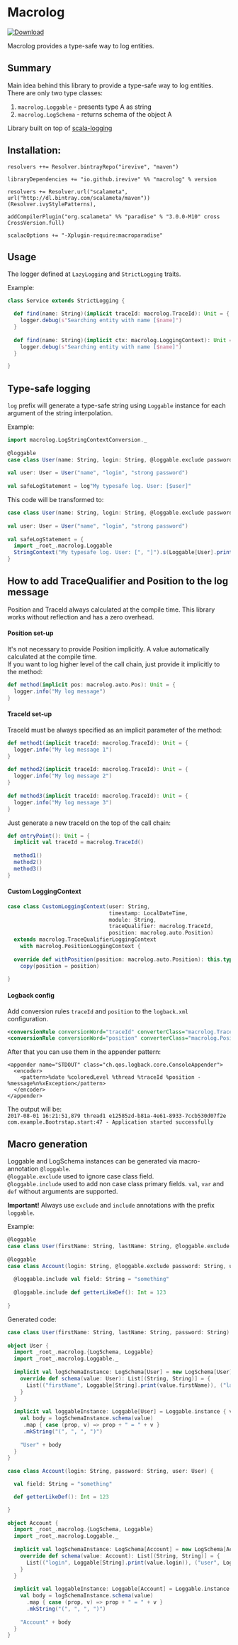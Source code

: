 # Macrolog
[![Download](https://api.bintray.com/packages/irevive/maven/macrolog/images/download.svg) ](https://bintray.com/irevive/maven/macrolog/_latestVersion)

Macrolog provides a type-safe way to log entities.
 
## Summary
Main idea behind this library to provide a type-safe way to log entities.  
There are only two type classes:  
1) `macrolog.Loggable` - presents type A as string
2) `macrolog.LogSchema` - returns schema of the object A

Library built on top of [scala-logging](https://github.com/typesafehub/scala-logging)


## Installation:

```
resolvers ++= Resolver.bintrayRepo("irevive", "maven")

libraryDependencies += "io.github.irevive" %% "macrolog" % version

resolvers += Resolver.url("scalameta", url("http://dl.bintray.com/scalameta/maven"))(Resolver.ivyStylePatterns),

addCompilerPlugin("org.scalameta" %% "paradise" % "3.0.0-M10" cross CrossVersion.full)

scalacOptions += "-Xplugin-require:macroparadise"
```

## Usage
The logger defined at `LazyLogging` and `StrictLogging` traits.

Example:
```scala
class Service extends StrictLogging {

  def find(name: String)(implicit traceId: macrolog.TraceId): Unit = {
    logger.debug(s"Searching entity with name [$name]")
  }
  
  def find(name: String)(implicit ctx: macrolog.LoggingContext): Unit = {
    logger.debug(s"Searching entity with name [$name]")
  }

}
```

## Type-safe logging
`log` prefix will generate a type-safe string using `Loggable` instance for each argument of the string interpolation.  

Example:  
```scala
import macrolog.LogStringContextConversion._
  
@loggable
case class User(name: String, login: String, @loggable.exclude password: String)
  
val user: User = User("name", "login", "strong password")
 
val safeLogStatement = log"My typesafe log. User: [$user]"
```

This code will be transformed to:
```scala
case class User(name: String, login: String, @loggable.exclude password: String)  
  
val user: User = User("name", "login", "strong password")
 
val safeLogStatement = {
  import _root_.macrolog.Loggable
  StringContext("My typesafe log. User: [", "]").s(Loggable[User].print(user))
}
```

## How to add TraceQualifier and Position to the log message
Position and TraceId always calculated at the compile time. This library works without reflection
and has a zero overhead. 

#### Position set-up
It's not necessary to provide Position implicitly. A value automatically calculated at the compile time.   
If you want to log higher level of the call chain, just provide it implicitly to the method:  
```scala
def method(implicit pos: macrolog.auto.Pos): Unit = {
  logger.info("My log message")
}
```  

#### TraceId set-up
TraceId must be always specified as an implicit parameter of the method:  
```scala
def method1(implicit traceId: macrolog.TraceId): Unit = {
  logger.info("My log message 1")
}
  
def method2(implicit traceId: macrolog.TraceId): Unit = {
  logger.info("My log message 2")
}
  
def method3(implicit traceId: macrolog.TraceId): Unit = {
  logger.info("My log message 3")
}
```

Just generate a new traceId on the top of the call chain:
```scala
def entryPoint(): Unit = {
  implicit val traceId = macrolog.TraceId()
  
  method1()
  method2()
  method3()
}
```

#### Custom LoggingContext
```scala
case class CustomLoggingContext(user: String, 
                                timestamp: LocalDateTime, 
                                module: String,
                                traceQualifier: macrolog.TraceId,
                                position: macrolog.auto.Position) 
  extends macrolog.TraceQualifierLoggingContext 
    with macrolog.PositionLoggingContext {
                                
  override def withPosition(position: macrolog.auto.Position): this.type with macrolog.PositionLoggingContext = 
    copy(position = position)
  
}
```

#### Logback config
Add conversion rules `traceId` and `position` to the `logback.xml` configuration.
```xml
<conversionRule conversionWord="traceId" converterClass="macrolog.TraceQualifierConverter"/>
<conversionRule conversionWord="position" converterClass="macrolog.PositionConverter"/>
```
  
After that you can use them in the appender pattern:  
```
<appender name="STDOUT" class="ch.qos.logback.core.ConsoleAppender">
  <encoder>
    <pattern>%date %coloredLevel %thread %traceId %position - %message%n%xException</pattern>
  </encoder>
</appender>
```

The output will be:  
`2017-08-01 16:21:51,879 thread1 e12585zd-b81a-4e61-8933-7ccb530d07f2e com.example.Bootrstap.start:47 - Application started successfully`

  
## Macro generation
Loggable and LogSchema instances can be generated via macro-annotation `@loggable`.  
`@loggable.exclude` used to ignore case class field.  
`@loggable.include` used to add non case class primary fields. `val`, `var` and `def` without arguments are supported.  

**Important!** Always use `exclude` and `include` annotations with the prefix `loggable`.

Example:
```scala
@loggable
case class User(firstName: String, lastName: String, @loggable.exclude password: String)
 
@loggable
case class Account(login: String, @loggable.exclude password: String, user: User) {
 
  @loggable.include val field: String = "something"
  
  @loggable.include def getterLikeDef(): Int = 123
  
}
```

Generated code:
```scala
case class User(firstName: String, lastName: String, password: String)
 
object User {
  import _root_.macrolog.{LogSchema, Loggable}
  import _root_.macrolog.Loggable._
  
  implicit val logSchemaInstance: LogSchema[User] = new LogSchema[User] {
    override def schema(value: User): List[(String, String)] = {
      List(("firstName", Loggable[String].print(value.firstName)), ("lastName", Loggable[String].print(value.lastName)))
    }
  }
  
  implicit val loggableInstance: Loggable[User] = Loggable.instance { value => 
    val body = logSchemaInstance.schema(value)
     .map { case (prop, v) => prop + " = " + v }
     .mkString("(", ", ", ")")
     
    "User" + body
  }
}
 
case class Account(login: String, password: String, user: User) {

  val field: String = "something"

  def getterLikeDef(): Int = 123

}
  
object Account {
  import _root_.macrolog.{LogSchema, Loggable}
  import _root_.macrolog.Loggable._
  
  implicit val logSchemaInstance: LogSchema[Account] = new LogSchema[Account] {
    override def schema(value: Account): List[(String, String)] = {
      List(("login", Loggable[String].print(value.login)), ("user", Loggable[User].print(value.user)), ("field", Loggable[String].print(value.field)), ("getterLikeDef", Loggable[Int].print(value.getterLikeDef())))
    }
  }
  
  implicit val loggableInstance: Loggable[Account] = Loggable.instance { value => 
    val body = logSchemaInstance.schema(value)
      .map { case (prop, v) => prop + " = " + v }
      .mkString("(", ", ", ")")
      
    "Account" + body
  }
}
```
